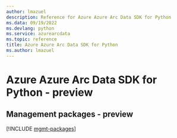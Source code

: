 ```yaml
---
author: lmazuel
description: Reference for Azure Azure Arc Data SDK for Python
ms.data: 09/19/2022
ms.devlang: python
ms.service: azurearcdata
ms.topic: reference
title: Azure Azure Arc Data SDK for Python
ms.author: lmazuel
---
```

# Azure Azure Arc Data SDK for Python - preview

## Management packages - preview
[!INCLUDE [mgmt-packages](azure-arc-data-mgmt-index.md)]